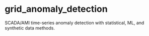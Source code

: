 # grid_anomaly_detection
SCADA/AMI time-series anomaly detection with statistical, ML, and synthetic data methods.

